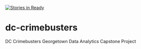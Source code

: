 [![Stories in Ready](https://badge.waffle.io/georgetown-analytics/dc-crimebusters.png?label=ready&title=Ready)](https://waffle.io/georgetown-analytics/dc-crimebusters)
# dc-crimebusters
DC Crimebusters Georgetown Data Analytics Capstone Project